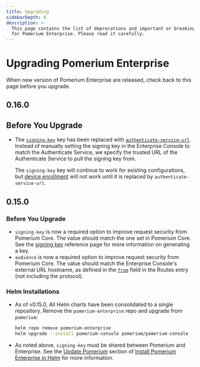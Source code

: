 ```yaml
---
title: Upgrading
sidebarDepth: 0
description: >-
  This page contains the list of deprecations and important or breaking changes
  for Pomerium Enterprise. Please read it carefully.
---
```


#  Upgrading Pomerium Enterprise

When new version of Pomerium Enterprise are released, check back to this page before you upgrade.

## 0.16.0

## Before You Upgrade

- The [`signing-key`](/enterprise/reference/config.md#signing-key) key has been replaced with [`authenticate-service-url`](/enterprise/reference/config.md#authenticate-service-url). Instead of manually setting the signing key in the Enterprise Console to match the Authenticate Service, we specify the trusted URL of the Authenticate Service to pull the signing key from.

  The `signing-key` key will continue to work for existing configurations, but [device enrollment](/enterprise/reference/manage.md#new-enrollment) will not work until it is replaced by `authenticate-service-url`.

## 0.15.0

### Before You Upgrade

- `signing-key` is now a required option to improve request security from Pomerium Core. The value should match the one set in Pomerium Core. See the [signing key] reference page for more information on generating a key.
- `audience` is now a required option to improve request security from Pomerium Core. The value should match the Enterprise Console's external URL hostname, as defined in the [`from`](/reference/readme.md#routes) field in the Routes entry (not including the protocol).

[signing key]: /reference/readme.md#signing-key

### Helm Installations

- As of v0.15.0, All Helm charts have been consolidated to a single repository. Remove the `pomerium-enterprise` repo and upgrade from `pomerium`:

   ```bash
   helm repo remove pomerium-enterprise
   helm upgrade --install pomerium-console pomerium/pomerium-console --values=./pomerium-console-values.yaml
   ```

- As noted above, `signing-key` must be shared between Pomerium and Enterprise. See the [Update Pomerium](/enterprise/install/helm.md#update-pomerium) section of [Install Pomerium Enterprise in Helm](/enterprise/install/helm.md) for more information.
